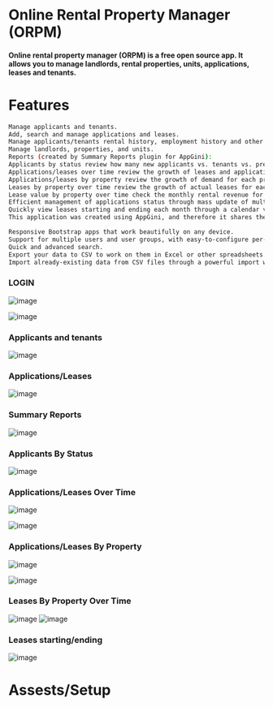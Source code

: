 # Online Rental Property Manager (ORPM)
#### Online rental property manager (ORPM) is a free open source app. It allows you to manage landlords, rental properties, units, applications, leases and tenants.

# Features
  ```sh
 Manage applicants and tenants.
Add, search and manage applications and leases.
Manage applicants/tenants rental history, employment history and other references.
Manage landlords, properties, and units.
Reports (created by Summary Reports plugin for AppGini):
Applicants by status review how many new applicants vs. tenants vs. previous tenants do we have.
Applications/leases over time review the growth of leases and applications over time.
Applications/leases by property review the growth of demand for each property over time.
Leases by property over time review the growth of actual leases for each property over time.
Lease value by property over time check the monthly rental revenue for each property and its growth over time.
Efficient management of applications status through mass update of multiple applications.
Quickly view leases starting and ending each month through a calendar view -- also allows adding and editing (created by Calendar plugin for AppGini).
This application was created using AppGini, and therefore it shares the features of any AppGini application as well, including:

Responsive Bootstrap apps that work beautifully on any device.
Support for multiple users and user groups, with easy-to-configure per-table permissions.
Quick and advanced search.
Export your data to CSV to work on them in Excel or other spreadsheets.
Import already-existing data from CSV files through a powerful import wizard.
 ```
### LOGIN

![image](1.jpg.png)

![image](2.jpg.png)
### Applicants and tenants
![image](3.jpg.png)

### Applications/Leases
![image](4.jpg.png)

### Summary Reports
![image](6.jpg.png)

### Applicants By Status
![image](7.png.png)

### Applications/Leases Over Time
![image](8.jpg.png)

![image](9.jpg.png)

### Applications/Leases By Property
![image](10.jpg.png)

![image](11.jpg.png)
### Leases By Property Over Time 
![image](12.jpg.png)
![image](13.jpg.png)

### Leases starting/ending

![image](14.jpg.png)

# Assests/Setup
